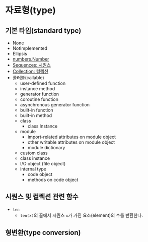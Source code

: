 # 자료형(type)

## 기본 타입(standard type)

- None
- NotImplemented
- Ellipsis
- [numbers.Number](./standard_type/number.md)
- [Sequences: 시퀀스](./standard_type/sequence.md)
- [Collection: 컬렉션](./standard_type/collection.md)
- 콜러블(callable)
  - user-defined function
  - instance method
  - generator function
  - coroutine function
  - asynchronous generator function
  - built-in function
  - built-in method
  - class
    - class Instance
  - module
    - import-related attributes on module object
    - other writable attributes on module object
    - module dictionary
  - custom class
  - class instance
  - I/O object (file object)
  - internal type
    - code object
    - methods on code object

## 시퀀스 및 컬렉션 관련 함수

- `len`
  - `len(x)`의 꼴에서 시퀀스 `x`가 가진 요소(element)의 수를 반환한다.

## 형변환(type conversion)

<!-- TODO -->
